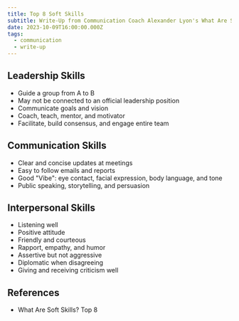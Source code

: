 ```yaml
---
title: Top 8 Soft Skills
subtitle: Write-Up from Communication Coach Alexander Lyon's What Are Soft Skills? Top 8
date: 2023-10-09T16:00:00.000Z
tags:
  - communication
  - write-up
---
```


## Leadership Skills

* Guide a group from A to B
* May not be connected to an official leadership position
* Communicate goals and vision
* Coach, teach, mentor, and motivator
* Facilitate, build consensus, and engage entire team

## Communication Skills

* Clear and concise updates at meetings
* Easy to follow emails and reports
* Good "Vibe": eye contact, facial expression, body language, and tone
* Public speaking, storytelling, and persuasion

## Interpersonal Skills

* Listening well
* Positive attitude
* Friendly and courteous
* Rapport, empathy, and humor
* Assertive but not aggressive
* Diplomatic when disagreeing
* Giving and receiving criticism well

## References

* What Are Soft Skills? Top 8
